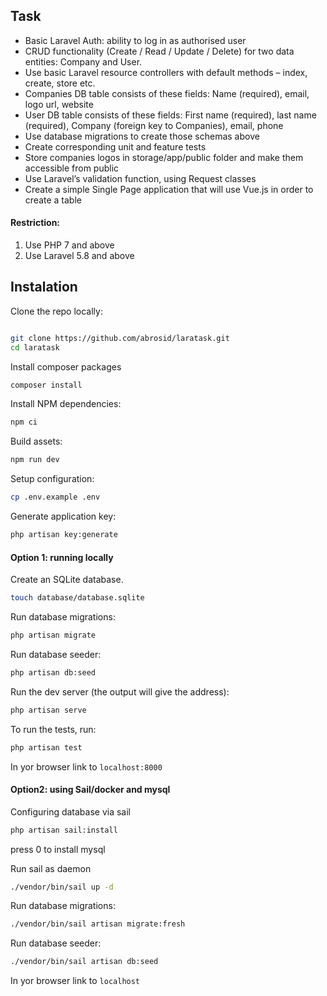 ## Task

- Basic Laravel Auth: ability to log in as authorised user
- CRUD functionality (Create / Read / Update / Delete) for two data entities: Company and User.
- Use basic Laravel resource controllers with default methods – index, create, store etc.
- Companies DB table consists of these fields: Name (required), email, logo url, website
- User DB table consists of these fields: First name (required), last name (required), Company (foreign key to Companies), email, phone
- Use database migrations to create those schemas above
- Create corresponding unit and feature tests
- Store companies logos in storage/app/public folder and make them accessible from public
- Use Laravel’s validation function, using Request classes
- Create a simple Single Page application that will use Vue.js in order to create a table

#### Restriction:
1. Use PHP 7 and above
2. Use Laravel 5.8 and above

## Instalation

Clone the repo locally:

```sh

git clone https://github.com/abrosid/laratask.git
cd laratask
```


Install composer packages

```sh
composer install
```


Install NPM dependencies:

```sh
npm ci
```

Build assets:

```sh
npm run dev
```

Setup configuration:

```sh
cp .env.example .env
```

Generate application key:

```sh
php artisan key:generate
```

#### Option 1:  running locally

Create an SQLite database. 

```sh
touch database/database.sqlite
```

Run database migrations:

```sh
php artisan migrate
```

Run database seeder:

```sh
php artisan db:seed
```

Run the dev server (the output will give the address):

```sh
php artisan serve
```

To run the tests, run:

```sh
php artisan test
```

In yor browser link to `localhost:8000`


#### Option2: using Sail/docker and mysql


Configuring database via sail

```sh
php artisan sail:install
```

press 0 to install mysql


Run sail as daemon

```sh
./vendor/bin/sail up -d
```

Run database migrations:

```sh
./vendor/bin/sail artisan migrate:fresh
```

Run database seeder:

```sh
./vendor/bin/sail artisan db:seed
```

In yor browser link to `localhost`





